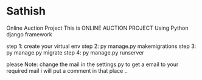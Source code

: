 # Sathish
Online Auction Project
This is ONLINE AUCTION PROJECT Using Python django framework

step 1:
  create your virtual env 
step 2:
  py manage.py makemigrations
 step 3:
  py manage.py migrate
 step 4:
  py manage.py runserver



please Note:
  change the mail in the settings.py to get a email to your required mail
  i will put a comment in that place ..
